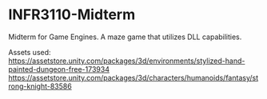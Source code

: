 # INFR3110-Midterm
Midterm for Game Engines. A maze game that utilizes DLL capabilities.

Assets used:
https://assetstore.unity.com/packages/3d/environments/stylized-hand-painted-dungeon-free-173934
https://assetstore.unity.com/packages/3d/characters/humanoids/fantasy/strong-knight-83586
